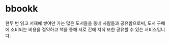 # bbookk
한두 번 읽고 서재에 쌓여만 가는 많은 도서들을 동네 사람들과 공유함으로써, 도서 구매에 소비되는 비용을 절약하고 책을 통해 서로 간에 지식 또한 공유할 수 있는 서비스입니다.
